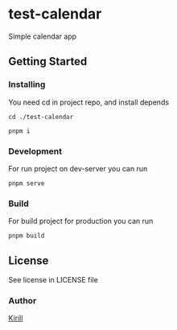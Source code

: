 # test-calendar

Simple calendar app

## Getting Started

### Installing 

You need cd in project repo, and install depends

```
cd ./test-calendar

pnpm i
```

### Development 

For run project on dev-server you can run 

```
pnpm serve
```

### Build 

For build project for production you can run 

```
pnpm build
```

## License 

See license in LICENSE file

### Author

[Kirill](https://github.com/steelWinds)
